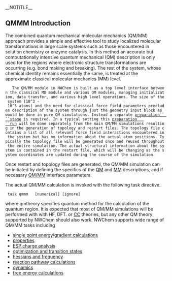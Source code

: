 \_\_NOTITLE\_\_

## QMMM Introduction

The combined quantum mechanical molecular mechanics (QM/MM) approach
provides a simple and effective tool to study localized molecular
transformations in large scale systems such as those encountered in
solution chemistry or enzyme catalysis. In this method an accurate but
computationally intensive quantum mechanical (QM) description is only
used for the regions where electronic structure transformations are
occurring (e.g. bond making and breaking). The rest of the system, whose
chemical identity remains essentially the same, is treated at the
approximate classical molecular mechanics (MM)
level.

`   The QM/MM module in NWChem is built as a top level interface between the classical MD module and various QM modules, managing initialization, data transfer, and various high level operations. The size of the system (10^3 - 10^5 atoms) and the need for classical force field parameters precludes description of the system through just the geometry input block as would be done in pure QM simulations. Instead a separate `[`preparation``
``stage`](QMMM_Restart_and_Topology_Files "wikilink")` is required. In a typical setting this `[`preparation``
``run`](QMMM_Restart_and_Topology_Files "wikilink")` will be done separately from the main QM/MM simulations resulting in the generation of topology and restart files. The topology file contains a list of all relevant force field interactions encountered in the system but has no information about the actual atom positions. Typically the topology file will be generated once and reused throughout the entire simulation. The actual structural information about the system is contained in the restart file, which will be changing as the system coordinates are updated during the course of the simulation.`

Once restart and topology files are generated, the QM/MM simulation can
be initiated by defining the specifics of the
[QM](QM_Parameters "wikilink") and [MM](MM_Parameters "wikilink")
descriptions, and if necessary [QM/MM](QMMM_Parameters "wikilink")
interface parameters.

The actual QM/MM calculation is invoked with the following task
directive.

` task qmmm `<string qmtheory>` `<string operation>` [numerical] [ignore]`

where qmtheory specifies quantum method for the calculation of the
quantum region. It is expected that most of QM/MM simulations will be
performed with with HF, DFT. or [CC](TCE "wikilink") theories, but any
other QM theory supported by NWChem should also work. NWChem supports
wide range of QM/MM tasks including

  - [single point energy/gradient
    calculations](qmmm_sp_energy "wikilink")
  - [properties](qmmm_sp_property "wikilink")
  - [ESP charge analysis](QMMM_ESP "wikilink")
  - [optimization and transition states](qmmm_optimization "wikilink")
  - [hessians and frequency](qmmm_freq "wikilink")
  - [reaction pathway calculations](qmmm_NEB_Calculations "wikilink")
  - [dynamics](QMMM_Dynamics "wikilink")
  - [free energy calculations](QMMM_Free_Energy "wikilink")
